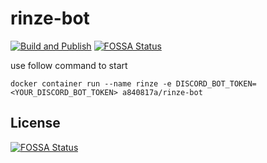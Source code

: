 # rinze-bot
[![Build and Publish](https://github.com/a840817a/rinze-bot/actions/workflows/build-and-publish.yml/badge.svg?branch=master)](https://github.com/a840817a/rinze-bot/actions/workflows/build-and-publish.yml)
[![FOSSA Status](https://app.fossa.com/api/projects/git%2Bgithub.com%2Fa840817a%2Frinze-bot.svg?type=shield)](https://app.fossa.com/projects/git%2Bgithub.com%2Fa840817a%2Frinze-bot?ref=badge_shield)

use follow command to start
```
docker container run --name rinze -e DISCORD_BOT_TOKEN=<YOUR_DISCORD_BOT_TOKEN> a840817a/rinze-bot
```


## License
[![FOSSA Status](https://app.fossa.com/api/projects/git%2Bgithub.com%2Fa840817a%2Frinze-bot.svg?type=large)](https://app.fossa.com/projects/git%2Bgithub.com%2Fa840817a%2Frinze-bot?ref=badge_large)

